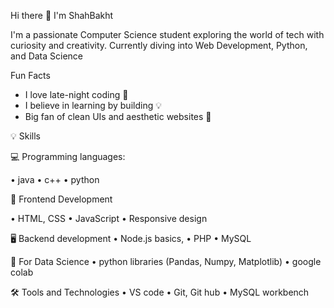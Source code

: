   Hi there 👋 I'm ShahBakht
  
  I'm a passionate Computer Science student exploring the world of tech with curiosity and creativity.
  Currently diving into Web Development, Python, and Data Science
  
  Fun Facts
  - I love late-night coding 🌙
  - I believe in learning by building 💡
  - Big fan of clean UIs and aesthetic websites 🎨
  
  💡 Skills
  
  💻 Programming languages:
  
  • java
  • c++
  • python 
  
  🎨 Frontend Development 
  
  • HTML, CSS 
  • JavaScript
  • Responsive design
  
  🖥️ Backend development
  • Node.js basics,
  • PHP
  • MySQL
  
  🚀 For Data Science
  • python libraries (Pandas, Numpy, Matplotlib)
  • google colab 
  
  🛠️ Tools and Technologies
  • VS code
  • Git, Git hub
  • MySQL workbench

